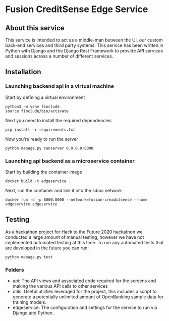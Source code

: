 # Fusion CreditSense Edge Service

## About this service
This service is intended to act as a middle-man between the UI, our custom back-end services and third party systems.
This service has been written in Python with Django and the Django Rest Framework to provide API services and sessions across a number of different services.

## Installation

### Launching backend api in a virtual machine
Start by defining a virtual environment
~~~
python3 -m venv finclude
source finclude/bin/activate
~~~
Next you need to install the required dependencies
~~~
pip install -r requirements.txt
~~~
Now you're ready to run the server
~~~
python manage.py runserver 0.0.0.0:8000
~~~

### Launching api backend as a microservice container
Start by building the container image
~~~
docker build -t edgeservice .
~~~

Next, run the container and link it into the sibos network
~~~
docker run -d -p 8000:8000 --network=fusion-creaditsense --name edgeservice edgeservice
~~~

## Testing
As a hackathon project for Hack to the Future 2020 hackathon we conducted a large amount of manual testing, however we have not implemented automated testing at this time.
To run any automated tests that are developed in the future you can run:
~~~
python manage.py test
~~~

### Folders
- api: The API views and associated code required for the screens and making the various API calls to other services
- utils: Useful utilities leveraged for the project, this includes a script to generate a potentially unlimited amount of OpenBanking sample data for training models.
- edgeservice: The configuration and settings for the service to run via Django and Python.